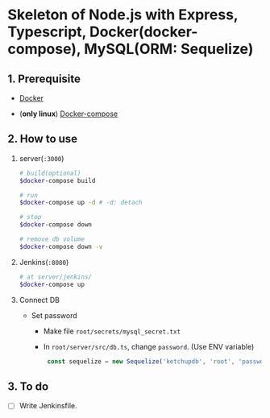 # Skeleton of Node.js with Express, Typescript, Docker(docker-compose), MySQL(ORM: Sequelize) 



## 1. Prerequisite

- [Docker](<https://docs.docker.com/get-docker/>)

- (**only linux**) [Docker-compose](<https://docs.docker.com/compose/install/>)



## 2. How to use

1. server(`:3000`)

    ``` bash
    # build(optional)
    $docker-compose build

    # run
    $docker-compose up -d # -d: detach

    # stop
    $docker-compose down

    # remove db volume
    $docker-compose down -v

    ```

2. Jenkins(`:8080`)

   ``` bash
   # at server/jenkins/
   $docker-compose up
   ```

3. Connect DB

    - Set password

      - Make file `root/secrets/mysql_secret.txt`

      - In `root/server/src/db.ts`, change `password`. (Use ENV variable)

        ``` typescript
         const sequelize = new Sequelize('ketchupdb', 'root', 'password' ....
        ```

        

## 3. To do

- [ ] Write Jenkinsfile.